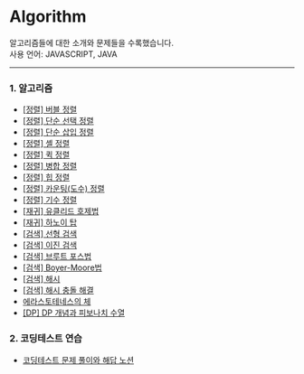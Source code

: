 # Algorithm

알고리즘들에 대한 소개와 문제들을 수록했습니다. <br/>
사용 언어: JAVASCRIPT, JAVA

---

### 1. 알고리즘

- [[정렬] 버블 정렬](https://velog.io/@bami/%EB%B2%84%EB%B8%94-%EC%A0%95%EB%A0%AC-Bubble-Sort) <br/>
- [[정렬] 단순 선택 정렬](https://velog.io/@bami/%EB%8B%A8%EC%88%9C-%EC%84%A0%ED%83%9D-%EC%A0%95%EB%A0%AC) <br/>
- [[정렬] 단순 삽입 정렬](https://velog.io/@bami/%EB%8B%A8%EC%88%9C-%EC%82%BD%EC%9E%85-%EC%A0%95%EB%A0%AC) <br/>
- [[정렬] 셸 정렬](https://velog.io/@bami/%EC%85%B8-%EC%A0%95%EB%A0%AC) <br/>
- [[정렬] 퀵 정렬](https://velog.io/@bami/%ED%80%B5-%EC%A0%95%EB%A0%AC) <br/>
- [[정렬] 병합 정렬](https://velog.io/@bami/%EB%B3%91%ED%95%A9-%EC%A0%95%EB%A0%AC) <br/>
- [[정렬] 힙 정렬](https://velog.io/@bami/%ED%9E%99-%EC%A0%95%EB%A0%AC) <br/>
- [[정렬] 카운팅(도수) 정렬](https://velog.io/@bami/%EC%B9%B4%EC%9A%B4%ED%8C%85-%EC%A0%95%EB%A0%AC) <br/>
- [[정렬] 기수 정렬](https://velog.io/@bami/%EA%B8%B0%EC%88%98-%EC%A0%95%EB%A0%AC) <br/>
- [[재귀] 유클리드 호제법](https://velog.io/@bami/%EC%9E%AC%EA%B7%80-%EC%95%8C%EA%B3%A0%EB%A6%AC%EC%A6%98-%EC%9C%A0%ED%81%B4%EB%A6%AC%EB%93%9C-%ED%98%B8%EC%A0%9C%EB%B2%95) <br/>
- [[재귀] 하노이 탑](https://velog.io/@bami/%EC%9E%AC%EA%B7%80-%EC%95%8C%EA%B3%A0%EB%A6%AC%EC%A6%98-%ED%95%98%EB%85%B8%EC%9D%B4-%ED%83%91) <br/>
- [[검색] 선형 검색](https://velog.io/@bami/%EC%84%A0%ED%98%95-%EA%B2%80%EC%83%89) <br/>
- [[검색] 이진 검색](https://velog.io/@bami/%EC%9D%B4%EC%A7%84-%EA%B2%80%EC%83%89) <br/>
- [[검색] 브루트 포스법](https://velog.io/@bami/%EB%B8%8C%EB%A3%A8%ED%8A%B8-%ED%8F%AC%EC%8A%A4-%EB%B2%95) <br/>
- [[검색] Boyer-Moore법](https://velog.io/@bami/Boyer-Moore-%EB%B2%95) <br/>
- [[검색] 해시](https://bamtory29.tistory.com/entry/Javascript-%ED%95%B4%EC%8B%9C%ED%85%8C%EC%9D%B4%EB%B8%94?category=993790) <br/>
- [[검색] 해시 충돌 해결](https://bamtory29.tistory.com/entry/Javascript-%ED%95%B4%EC%8B%9C-%EC%B6%A9%EB%8F%8C%EC%9D%98-%ED%95%B4%EA%B2%B0?category=993790) <br/>
- [에라스토테네스의 체](https://velog.io/@bami/%EC%97%90%EB%9D%BC%EC%8A%A4%ED%86%A0%ED%85%8C%EB%84%A4%EC%8A%A4%EC%9D%98-%EC%B2%B4-%EC%86%8C%EC%88%98-%EC%B0%BE%EA%B8%B0-8di9wwv7) <br/>
- [[DP] DP 개념과 피보나치 수열](https://velog.io/@bami/DP-Dynamic-Programming-%ED%94%BC%EB%B3%B4%EB%82%98%EC%B9%98-%EC%88%98%EC%97%B4) <br/>

### 2. 코딩테스트 연습

- [코딩테스트 문제 풀이와 해답 노션](https://glow-dryer-c98.notion.site/42dd0401cfbb4b8a996a1fe27df49270?pvs=4) <br/>

